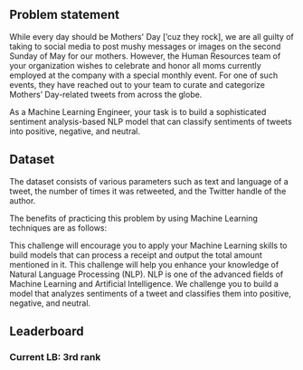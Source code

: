 ## Problem statement

While every day should be Mothers' Day [’cuz they rock], we are all guilty of taking to social media to post mushy messages or images on the second Sunday of May for our mothers. However, the Human Resources team of your organization wishes to celebrate and honor all moms currently employed at the company with a special monthly event. For one of such events, they have reached out to your team to curate and categorize Mothers’ Day-related tweets from across the globe.

As a Machine Learning Engineer, your task is to build a sophisticated sentiment analysis-based NLP model that can classify sentiments of tweets into positive, negative, and neutral.

## Dataset

The dataset consists of various parameters such as text and language of a tweet, the number of times it was retweeted, and the Twitter handle of the author.

The benefits of practicing this problem by using Machine Learning techniques are as follows:

This challenge will encourage you to apply your Machine Learning skills to build models that can process a receipt and output the total amount mentioned in it.
This challenge will help you enhance your knowledge of Natural Language Processing (NLP). NLP is one of the advanced fields of Machine Learning and Artificial Intelligence.
We challenge you to build a model that analyzes sentiments of a tweet and classifies them into positive, negative, and neutral.

## Leaderboard
### Current LB: 3rd rank

